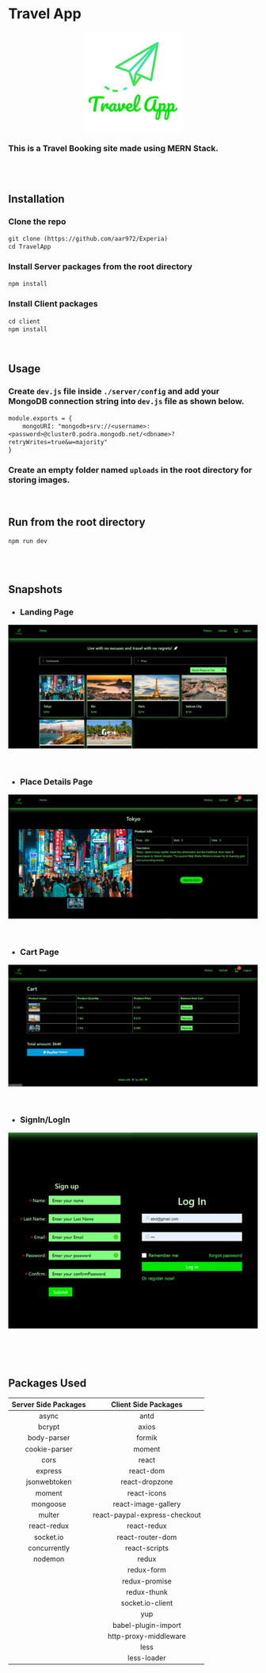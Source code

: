 # Travel App

<p align="center">
<img alt="travelapp" src="./client/src/assets/logo.png" width="200px" />
</p>

### This is a Travel Booking site made using MERN Stack.

<br> <br>

## Installation
### Clone the repo

```
git clone (https://github.com/aar972/Experia)
cd TravelApp
```
### Install Server packages from the root directory
```
npm install
```
### Install Client packages
```
cd client
npm install
```

<br>

## Usage
### Create `dev.js` file inside `./server/config` and add your MongoDB connection string into `dev.js` file as shown below.
```
module.exports = {
    mongoURI: "mongodb+srv://<username>:<password>@cluster0.podra.mongodb.net/<dbname>?retryWrites=true&w=majority"
}
```
### Create an empty folder named `uploads` in the root directory for storing images.

<br>

## Run from the root directory
```
npm run dev
```

<br><br>

## Snapshots

 * ### Landing Page
<p align="center">
 <img src="./screenshots/landing.PNG" alt=""/>
</p>
<br> 

 * ### Place Details Page
<p align="center">
 <img src="./screenshots/product.PNG" alt=""/>
</p>
<br> 

 * ### Cart Page
<p align="center">
 <img src="./screenshots/cart.PNG" alt=""/>
</p>

<br>

 * ### SignIn/LogIn
<p align="center">
 <img src="./screenshots/login.jpg" alt=""/>
</p>

<br ><br ><br >

## Packages Used

| Server Side Packages  | Client Side Packages  |
| :-------------: | :-------------: |
| async  | antd  |
| bcrypt  | axios  |
| body-parser  | formik  |
| cookie-parser  | moment  |
| cors  | react  |
| express  | react-dom  |
| jsonwebtoken  | react-dropzone  |
| moment  | react-icons  |
| mongoose  | react-image-gallery  |
| multer  | react-paypal-express-checkout  |
| react-redux  | react-redux  |
| socket.io  | react-router-dom  |
| concurrently  | react-scripts  |
| nodemon  | redux  |
|   | redux-form  |
|   | redux-promise  |
|   | redux-thunk  |
|   | socket.io-client  |
|   | yup |
|   | babel-plugin-import  |
|   | http-proxy-middleware  |
|   | less  |
|   | less-loader |


